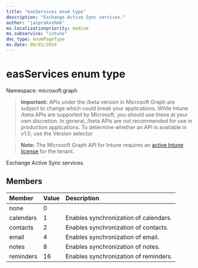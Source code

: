 ```yaml
---
title: "easServices enum type"
description: "Exchange Active Sync services."
author: "jaiprakashmb"
ms.localizationpriority: medium
ms.subservice: "intune"
doc_type: enumPageType
ms.date: 08/01/2024
---
```


# easServices enum type

Namespace: microsoft.graph

> **Important:** APIs under the /beta version in Microsoft Graph are subject to change which could break your applications. While Intune /beta APIs are supported by Microsoft, you should use these at your own discretion. In general, /beta APIs are not recommended for use in production applications. To determine whether an API is available in v1.0, use the Version selector

> **Note:** The Microsoft Graph API for Intune requires an [active Intune license](https://go.microsoft.com/fwlink/?linkid=839381) for the tenant.

Exchange Active Sync services.

## Members
|Member|Value|Description|
|:---|:---|:---|
|none|0||
|calendars|1|Enables synchronization of calendars.|
|contacts|2|Enables synchronization of contacts.|
|email|4|Enables synchronization of email.|
|notes|8|Enables synchronization of notes.|
|reminders|16|Enables synchronization of reminders.|